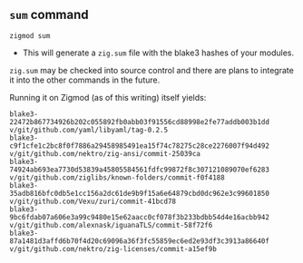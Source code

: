 ## `sum` command
```
zigmod sum
```

- This will generate a `zig.sum` file with the blake3 hashes of your modules.

`zig.sum` may be checked into source control and there are plans to integrate it into the other commands in the future.

Running it on Zigmod (as of this writing) itself yields:
```
blake3-22472b867734926b202c055892fb0abb03f91556cd88998e2fe77addb003b1dd v/git/github.com/yaml/libyaml/tag-0.2.5
blake3-c9f1cfe1c2bc8f0f7886a29458985491ea15f74c78275c28ce2276007f94d492 v/git/github.com/nektro/zig-ansi/commit-25039ca
blake3-74924ab693ea7730d53839a45805584561fdfc99872f8c307121089070ef6283 v/git/github.com/ziglibs/known-folders/commit-f0f4188
blake3-35adb816bfc0db5e1cc156a2dc61de9b9f15a6e64879cbd0dc962e3c99601850 v/git/github.com/Vexu/zuri/commit-41bcd78
blake3-9bc6fdab07a606e3a99c9480e15e62aacc0cf078f3b233bdbb54d4e16acbb942 v/git/github.com/alexnask/iguanaTLS/commit-58f72f6
blake3-87a1481d3affd6b70f4d20c69096a36f3fc55859ec6ed2e93df3c3913a86640f v/git/github.com/nektro/zig-licenses/commit-a15ef9b
```
